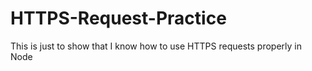 # HTTPS-Request-Practice
This is just to show that I know how to use HTTPS requests properly in Node
